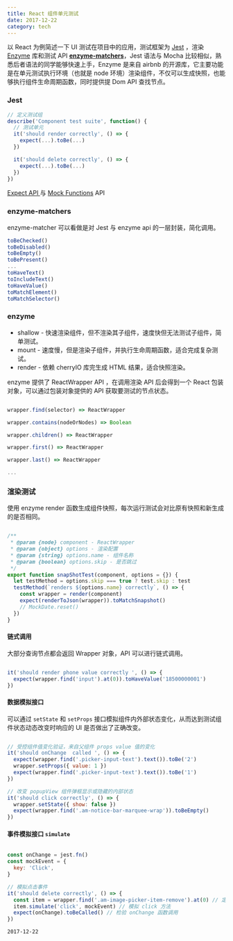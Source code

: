 ```yaml
---
title: React 组件单元测试
date: 2017-12-22
category: tech
---
```


以 React 为例简述一下 UI 测试在项目中的应用，测试框架为 [Jest](https://github.com/facebook/jest) ，渲染 [Enzyme](https://github.com/airbnb/enzyme/blob/master/docs/api/mount.md) 库和测试 API [**enzyme-matchers**](https://github.com/blainekasten/enzyme-matchers)，Jest 语法与 Mocha 比较相似，熟悉后者语法的同学能够快速上手，Enzyme 是来自 airbnb 的开源库，它主要功能是在单元测试执行环境（也就是 node 环境）渲染组件，不仅可以生成快照，也能够执行组件生命周期函数，同时提供提 Dom API 查找节点。

### Jest


```javascript
// 定义测试组
describe('Component test suite', function() {
  // 测试单元
  it('should render correctly', () => {
    expect(...).toBe(...)
  })

  it('should delete correctly', () => {
    expect(...).toBe(...)
  })
})

```


[Expect API ](http://facebook.github.io/jest/docs/en/expect.html#content) 与 [Mock Functions](http://facebook.github.io/jest/docs/en/mock-function-api.html#content) API

### enzyme-matchers


enzyme-matcher 可以看做是对 Jest 与 enzyme api 的一层封装，简化调用。


```javascript
toBeChecked()
toBeDisabled()
toBeEmpty()
toBePresent()
...
toHaveText()
toIncludeText()
toHaveValue()
toMatchElement()
toMatchSelector()

```

### enzyme

- shallow - 快速渲染组件，但不渲染其子组件，速度快但无法测试子组件，简单测试。
- mount - 速度慢，但是渲染子组件，并执行生命周期函数，适合完成复杂测试。
- render - 依赖 cherryIO 库完生成 HTML 结果，适合快照渲染。

enzyme 提供了 ReactWrapper API ，在调用渲染 API 后会得到一个 React 包装对象，可以通过包装对象提供的 API 获取要测试的节点状态。


```JavaScript

wrapper.find(selector) => ReactWrapper

wrapper.contains(nodeOrNodes) => Boolean

wrapper.children() => ReactWrapper

wrapper.first() => ReactWrapper

wrapper.last() => ReactWrapper

...

```


### 渲染测试

使用 enzyme render 函数生成组件快照，每次运行测试会对比原有快照和新生成的是否相同。


```javascript

/**
 * @param {node} component - ReactWrapper
 * @param {object} options - 渲染配置
 * @param {string} options.name - 组件名称
 * @param {boolean} options.skip - 是否跳过
 */
export function snapShotTest(component, options = {}) {
  let testMethod = options.skip === true ? test.skip : test
  testMethod(`renders ${options.name} correctly`, () => {
    const wrapper = render(component)
    expect(renderToJson(wrapper)).toMatchSnapshot()
    // MockDate.reset()
  })
}

```


#### 链式调用


大部分查询节点都会返回 Wrapper 对象，API 可以进行链式调用。

```JavaScript

it('should render phone value correctly ', () => {
  expect(wrapper.find('input').at(0)).toHaveValue('18500000001')
})

```

#### 数据模拟接口


可以通过 `setState` 和 `setProps` 接口模拟组件内外部状态变化，从而达到测试组件状态动态改变时响应的 UI 是否做出了正确改变。


```JavaScript

// 受控组件值变化验证，来自父组件 props value 值的变化
it('should onChange  called ', () => {
  expect(wrapper.find('.picker-input-text').text()).toBe('2')
  wrapper.setProps({ value: 1 })
  expect(wrapper.find('.picker-input-text').text()).toBe('1')
})

// 改变 popupView 组件弹框显示或隐藏的内部状态
it('should click correctly', () => {
  wrapper.setState({ show: false })
  expect(wrapper.find('.am-notice-bar-marquee-wrap')).toBeEmpty()
})

```


#### 事件模拟接口 `simulate`


```JavaScript

const onChange = jest.fn()
const mockEvent = {
  key: 'Click',
}

// 模拟点击事件
it('should delete correctly', () => {
  const item = wrapper.find('.am-image-picker-item-remove').at(0) // 定位 react 元素
  item.simulate('click', mockEvent) // 模拟 click 方法
  expect(onChange).toBeCalled() // 检验 onChange 函数调用
})

```


`2017-12-22`
